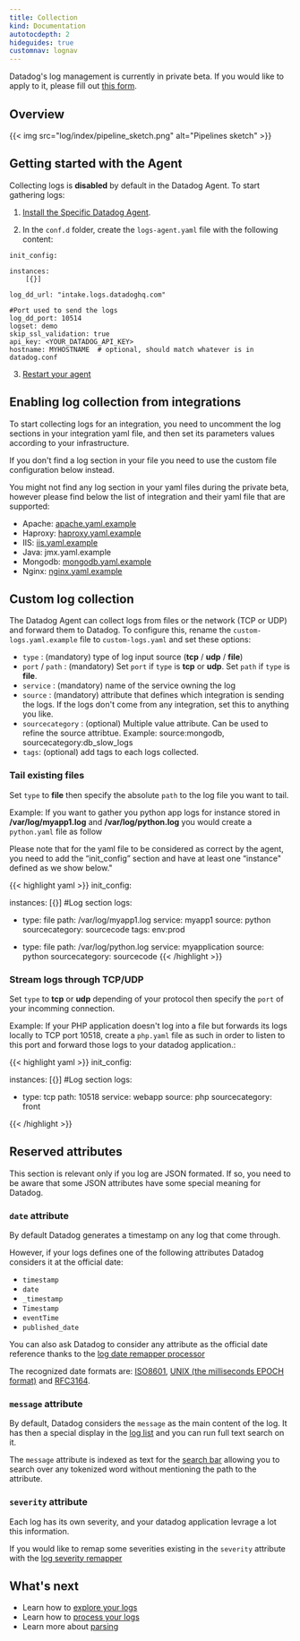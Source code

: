 ```yaml
---
title: Collection
kind: Documentation
autotocdepth: 2
hideguides: true
customnav: lognav
---
```


<div class="alert alert-info">
Datadog's log management is currently in private beta. If you would like to apply to it, please fill out <a href="https://www.datadoghq.com/log-management/">this form</a>.
</div>

## Overview
{{< img src="log/index/pipeline_sketch.png" alt="Pipelines sketch" >}}

## Getting started with the Agent

Collecting logs is **disabled** by default in the Datadog Agent.
To start gathering logs:

1. [Install the Specific Datadog Agent](https://app.datadoghq.com/account/settings#agent).

2. In the `conf.d` folder, create the `logs-agent.yaml` file with the following content: 

```
init_config:

instances:
    [{}]

log_dd_url: "intake.logs.datadoghq.com"

#Port used to send the logs
log_dd_port: 10514
logset: demo
skip_ssl_validation: true
api_key: <YOUR_DATADOG_API_KEY>
hostname: MYHOSTNAME  # optional, should match whatever is in datadog.conf

```

3. [Restart your agent](https://help.datadoghq.com/hc/en-us/articles/203764515-Start-Stop-Restart-the-Datadog-Agent)

## Enabling log collection from integrations

To start collecting logs for an integration, you need to uncomment the log sections in your integration yaml file, and then set its parameters values according to your infrastructure.

If you don't find a log section in your file you need to use the custom file configuration below instead. 

<div class="alert alert-warning">
You might not find any log section in your yaml files during the private beta, however please find below the list of integration and their yaml file that are supported:
</div>

* Apache: [apache.yaml.example](https://github.com/DataDog/integrations-core/blob/nils/Logs-integration-beta/apache/conf.yaml.example)
* Haproxy: [haproxy.yaml.example](https://github.com/DataDog/integrations-core/blob/nils/Logs-integration-beta/haproxy/conf.yaml.example)
* IIS: [iis.yaml.example](https://github.com/DataDog/integrations-core/blob/nils/Logs-integration-beta/iis/conf.yaml.example)
* Java: jmx.yaml.example
* Mongodb: [mongodb.yaml.example](https://github.com/DataDog/integrations-core/blob/nils/Logs-integration-beta/mongo/conf.yaml.example)
* Nginx: [nginx.yaml.example](https://github.com/DataDog/integrations-core/blob/nils/Logs-integration-beta/nginx/conf.yaml.example)

## Custom log collection

The Datadog Agent can collect logs from files or the network (TCP or UDP) and forward them to Datadog. To configure this, rename the `custom-logs.yaml.example` file to `custom-logs.yaml` and set these options:


* `type` : (mandatory) type of log input source (**tcp** / **udp** / **file**)
* `port` / `path` : (mandatory) Set `port` if `type` is **tcp** or **udp**. Set `path` if `type` is **file**.
* `service` : (mandatory) name of the service owning the log
* `source` : (mandatory) attribute that defines which integration is sending the logs. If the logs don't come from any integration, set this to anything you like.
* `sourcecategory` : (optional) Multiple value attribute. Can be used to refine the source attribtue. Example: source:mongodb, sourcecategory:db_slow_logs
* `tags`: (optional) add tags to each logs collected.

### Tail existing files
Set `type` to **file** then specify the absolute `path` to the log file you want to tail.

Example: 
If you want to gather you python app logs for instance stored in **/var/log/myapp1.log** and **/var/log/python.log** you would create a `python.yaml` file as follow

Please note that for the yaml file to be considered as correct by the agent, you need to add the “init_config” section and have at least one “instance" defined as we show below."

{{< highlight yaml >}}
init_config:

instances:
    [{}]
#Log section
logs:

  - type: file
    path: /var/log/myapp1.log
    service: myapp1
    source: python
    sourcecategory: sourcecode
    tags: env:prod

  - type: file
    path: /var/log/python.log
    service: myapplication
    source: python
    sourcecategory: sourcecode
{{< /highlight >}}

### Stream logs through TCP/UDP
Set `type` to **tcp** or **udp** depending of your protocol then specify the `port` of your incomming connection.

Example: 
If your PHP application doesn't log into a file but forwards its logs locally to TCP port 10518, create a `php.yaml` file as such in order to listen to this port and forward those logs to your datadog application.:

{{< highlight yaml >}}
init_config:

instances:
    [{}]
#Log section
logs:
  - type: tcp
    path: 10518
    service: webapp
    source: php
    sourcecategory: front

{{< /highlight >}}

## Reserved attributes 

This section is relevant only if you log are JSON formated.
If so, you need to be aware that some JSON attributes have some special meaning for Datadog.

### `date` attribute
By default Datadog generates a timestamp on any log that come through.

However, if your logs defines one of the following attributes Datadog considers it at the official date:

* `timestamp`
* `date`
* `_timestamp`
* `Timestamp`
* `eventTime`
* `published_date`

You can also ask Datadog to consider any attribute as the official date reference thanks to the [log date remapper processor](/log/processing/#log-date-remapper)
<div class="alert alert-info">
The recognized date formats are: <a href="https://www.iso.org/iso-8601-date-and-time-format.html">ISO8601</a>, <a href="https://en.wikipedia.org/wiki/Unix_time">UNIX (the milliseconds EPOCH format)</a>  and <a href="https://www.ietf.org/rfc/rfc3164.txt">RFC3164</a>.
</div>

### `message` attribute

By default, Datadog considers the `message` as the main content of the log. It has then a special display in the [log list](/log/explore/#log-list) and you can run full text search on it.

The `message` attribute is indexed as text for the [search bar](/log/explore/#search-bar) allowing you to search over any tokenized word without mentioning the path to the attribute.

### `severity` attribute

Each log has its own severity, and your datadog application levrage a lot this information.

If you would like to remap some severities existing in the `severity` attribute with the [log severity remapper](/log/processing/#log-severity-remapper)

## What's next

* Learn how to [explore your logs](/log/explore)
* Learn how to [process your logs](/log/processing)
* Learn more about [parsing](/log/parsing)